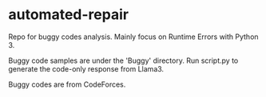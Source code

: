 # automated-repair

Repo for buggy codes analysis. Mainly focus on Runtime Errors with Python 3.

Buggy code samples are under the 'Buggy' directory. Run script.py to generate the code-only response from Llama3.

Buggy codes are from CodeForces.
